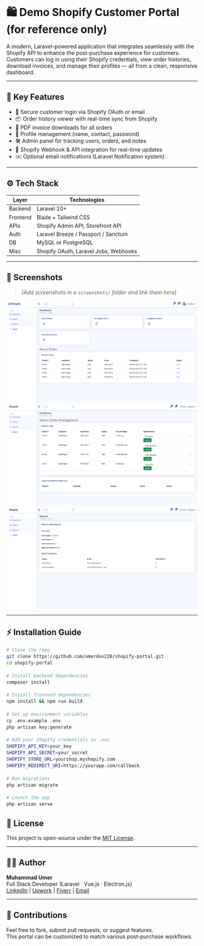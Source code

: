 
# 🛍️ Demo Shopify Customer Portal (for reference only)

A modern, Laravel-powered application that integrates seamlessly with the Shopify API to enhance the post-purchase experience for customers.  
Customers can log in using their Shopify credentials, view order histories, download invoices, and manage their profiles — all from a clean, responsive dashboard.

---

## 🚀 Key Features

- 🔐 Secure customer login via Shopify OAuth or email
- 📦 Order history viewer with real-time sync from Shopify
- 🧾 PDF invoice downloads for all orders
- 🧑 Profile management (name, contact, password)
- 🛠 Admin panel for tracking users, orders, and notes
- 📡 Shopify Webhook & API integration for real-time updates
- ✉️ Optional email notifications (Laravel Notification system)

---

## ⚙️ Tech Stack

| Layer | Technologies |
|-------|--------------|
| Backend | Laravel 10+ |
| Frontend | Blade + Tailwind CSS |
| APIs | Shopify Admin API, Storefront API |
| Auth | Laravel Breeze / Passport / Sanctum |
| DB | MySQL or PostgreSQL |
| Misc | Shopify OAuth, Laravel Jobs, Webhooks |

---

## 📸 Screenshots

> *(Add screenshots in a `screenshots/` folder and link them here)*

![Dashboard View](screenshots/dashboard.png)
![Order History](screenshots/orders.png)
![Invoice Download](screenshots/invoice.png)

---

## ⚡ Installation Guide

```bash
# Clone the repo
git clone https://github.com/umerdev228/shopify-portal.git
cd shopify-portal

# Install backend dependencies
composer install

# Install frontend dependencies
npm install && npm run build

# Set up environment variables
cp .env.example .env
php artisan key:generate

# Add your Shopify credentials in .env
SHOPIFY_API_KEY=your_key
SHOPIFY_API_SECRET=your_secret
SHOPIFY_STORE_URL=yourshop.myshopify.com
SHOPIFY_REDIRECT_URI=https://yourapp.com/callback

# Run migrations
php artisan migrate

# Launch the app
php artisan serve
```

[//]: # (---)

[//]: # ()
[//]: # (## 🔗 Live Demo)

[//]: # ()
[//]: # (> *&#40;Add link if deployed&#41;*  )

[//]: # ([🔗 View Live Portal]&#40;https://your-shopify-portal.example.com&#41;)

[//]: # ()
[//]: # (---)

## 📄 License

This project is open-source under the [MIT License](LICENSE).

---

## 👨‍💻 Author

**Muhammad Umer**  
Full Stack Developer (Laravel · Vue.js · Electron.js)  
[LinkedIn](https://linkedin.com/in/your-profile) | [Upwork](https://upwork.com/freelancers/your-upwork) | [Fiverr](https://fiverr.com/your-fiverr) | [Email](mailto:your@email.com)

---

## 🤝 Contributions

Feel free to fork, submit pull requests, or suggest features.  
This portal can be customized to match various post-purchase workflows.
